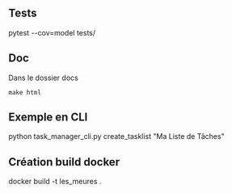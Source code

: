 ## Tests

pytest --cov=model tests/

## Doc

Dans le dossier docs

```
make html
```

## Exemple en CLI

python task_manager_cli.py create_tasklist "Ma Liste de Tâches"

## Création build docker

docker build -t les_meures .
